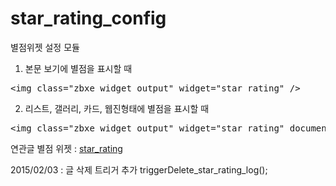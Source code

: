 # star_rating_config
별점위젯 설정 모듈


1. 본문 보기에 별점을 표시할 때
<pre>&lt;img class=&quot;zbxe_widget_output&quot; widget=&quot;star_rating&quot; /&gt;</pre>

2. 리스트, 갤러리, 카드, 웹진형태에 별점을 표시할 때
<pre>&lt;img class="zbxe_widget_output" widget="star_rating" document_srl="{$document-&gt;document_srl}"|cond="$document_srl!=$document-&gt;document_srl" /&gt;</pre>



연관글 별점 위젯 : <a href="https://github.com/1Sam/star_rating">star_rating</a> 


2015/02/03 : 글 삭제 트리거 추가 triggerDelete_star_rating_log();
